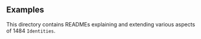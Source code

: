 ## Examples

This directory contains READMEs explaining and extending various aspects of 1484 `Identities`.
